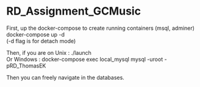 # RD_Assignment_GCMusic
First, up the docker-compose to create running containers (msql, adminer)  
docker-compose up -d   
(-d flag is for detach mode)  

Then, if you are on Unix : ./launch  
Or Windows : docker-compose exec local_mysql mysql -uroot -pRD_ThomasEK  
  
Then you can freely navigate in the databases.  
